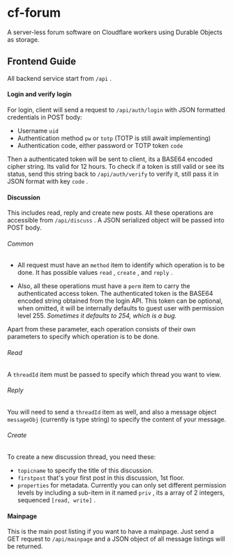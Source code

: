 # cf-forum

A server-less forum software on Cloudflare workers using Durable Objects as storage.

## Frontend Guide

All backend service start from `/api` .

#### Login and verify login

For login, client will send a request to `/api/auth/login` with JSON formatted credentials in POST body:

- Username `uid`
- Authentication method `pw` or `totp` (TOTP is still await implementing)
- Authentication code, either password or TOTP token `code`

Then a authenticated token will be sent to client, its a BASE64 encoded cipher string. Its valid for 12 hours. To check if a token is still valid or see its status, send this string back to `/api/auth/verify` to verify it, still pass it in JSON format with key `code` .

#### Discussion

This includes read, reply and create new posts. All these operations are accessible from `/api/discuss` . A JSON serialized object will be passed into POST body.

###### Common

- All request must have an `method` item to identify which operation is to be done. It has possible values `read` , `create` , and `reply` . 

- Also, all these operations must have a `perm` item to carry the authenticated access token. The authenticated token is the BASE64 encoded string obtained from the login API. This token can be optional, when omitted, it will be internally defaults to guest user with permission level 255. *Sometimes it defaults to 254, which is a bug.*

Apart from these parameter, each operation consists of their own parameters to specify which operation is to be done.

###### Read

A `threadId` item must be passed to specify which thread you want to view.

###### Reply

You will need to send a `threadId` item as well, and also a message object `messageObj` (currently is type string) to specify the content of your message.

###### Create

To create a new discussion thread, you need these:

- `topicname` to specify the title of this discussion.
- `firstpost` that's your first post in this discussion, 1st floor.
- `properties` for metadata. Currently you can only set different permission levels by including a sub-item in it named `priv` , its a array of 2 integers, sequenced `[read, write]` .

#### Mainpage

This is the main post listing if you want to have a mainpage. Just send a GET request to `/api/mainpage` and a JSON object of all message listings will be returned.
